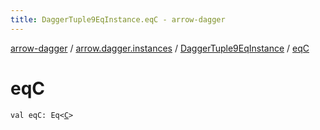 ```yaml
---
title: DaggerTuple9EqInstance.eqC - arrow-dagger
---
```


[arrow-dagger](../../index.html) / [arrow.dagger.instances](../index.html) / [DaggerTuple9EqInstance](index.html) / [eqC](./eq-c.html)

# eqC

`val eqC: Eq<`[`C`](index.html#C)`>`